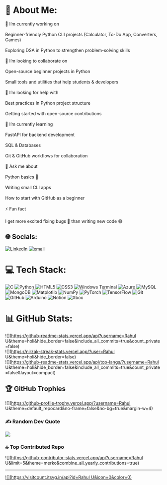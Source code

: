 # 💫 About Me:
🔭 I’m currently working on<br><br>Beginner-friendly Python CLI projects (Calculator, To-Do App, Converters, Games)<br><br>Exploring DSA in Python to strengthen problem-solving skills<br><br>👯 I’m looking to collaborate on<br><br>Open-source beginner projects in Python<br><br>Small tools and utilities that help students & developers<br><br>🤝 I’m looking for help with<br><br>Best practices in Python project structure<br><br>Getting started with open-source contributions<br><br>🌱 I’m currently learning<br><br>FastAPI for backend development<br><br>SQL & Databases<br><br>Git & GitHub workflows for collaboration<br><br>💬 Ask me about<br><br>Python basics 🐍<br><br>Writing small CLI apps<br><br>How to start with GitHub as a beginner<br><br>⚡ Fun fact<br><br>I get more excited fixing bugs 🐛 than writing new code 😅


## 🌐 Socials:
[![LinkedIn](https://img.shields.io/badge/LinkedIn-%230077B5.svg?logo=linkedin&logoColor=white)](https://linkedin.com/in/https://www.linkedin.com/in/rahul-u-507b57286?) [![email](https://img.shields.io/badge/Email-D14836?logo=gmail&logoColor=white)](mailto:rahulpoojari120@gmail.com) 

# 💻 Tech Stack:
![C](https://img.shields.io/badge/c-%2300599C.svg?style=plastic&logo=c&logoColor=white) ![Python](https://img.shields.io/badge/python-3670A0?style=plastic&logo=python&logoColor=ffdd54) ![HTML5](https://img.shields.io/badge/html5-%23E34F26.svg?style=plastic&logo=html5&logoColor=white) ![CSS3](https://img.shields.io/badge/css3-%231572B6.svg?style=plastic&logo=css3&logoColor=white) ![Windows Terminal](https://img.shields.io/badge/Windows%20Terminal-%234D4D4D.svg?style=plastic&logo=windows-terminal&logoColor=white) ![Azure](https://img.shields.io/badge/azure-%230072C6.svg?style=plastic&logo=microsoftazure&logoColor=white) ![MySQL](https://img.shields.io/badge/mysql-4479A1.svg?style=plastic&logo=mysql&logoColor=white) ![MongoDB](https://img.shields.io/badge/MongoDB-%234ea94b.svg?style=plastic&logo=mongodb&logoColor=white) ![Matplotlib](https://img.shields.io/badge/Matplotlib-%23ffffff.svg?style=plastic&logo=Matplotlib&logoColor=black) ![NumPy](https://img.shields.io/badge/numpy-%23013243.svg?style=plastic&logo=numpy&logoColor=white) ![PyTorch](https://img.shields.io/badge/PyTorch-%23EE4C2C.svg?style=plastic&logo=PyTorch&logoColor=white) ![TensorFlow](https://img.shields.io/badge/TensorFlow-%23FF6F00.svg?style=plastic&logo=TensorFlow&logoColor=white) ![Git](https://img.shields.io/badge/git-%23F05033.svg?style=plastic&logo=git&logoColor=white) ![GitHub](https://img.shields.io/badge/github-%23121011.svg?style=plastic&logo=github&logoColor=white) ![Arduino](https://img.shields.io/badge/-Arduino-00979D?style=plastic&logo=Arduino&logoColor=white) ![Notion](https://img.shields.io/badge/Notion-%23000000.svg?style=plastic&logo=notion&logoColor=white) ![Xbox](https://img.shields.io/badge/xbox-%23107C10.svg?style=plastic&logo=xbox&logoColor=white)
# 📊 GitHub Stats:
![](https://github-readme-stats.vercel.app/api?username=Rahul U&theme=holi&hide_border=false&include_all_commits=true&count_private=false)<br/>
![](https://nirzak-streak-stats.vercel.app/?user=Rahul U&theme=holi&hide_border=false)<br/>
![](https://github-readme-stats.vercel.app/api/top-langs/?username=Rahul U&theme=holi&hide_border=false&include_all_commits=true&count_private=false&layout=compact)

## 🏆 GitHub Trophies
![](https://github-profile-trophy.vercel.app/?username=Rahul U&theme=default_repocard&no-frame=false&no-bg=true&margin-w=4)

### ✍️ Random Dev Quote
![](https://quotes-github-readme.vercel.app/api?type=horizontal&theme=radical)

### 🔝 Top Contributed Repo
![](https://github-contributor-stats.vercel.app/api?username=Rahul U&limit=5&theme=merko&combine_all_yearly_contributions=true)

---
[![](https://visitcount.itsvg.in/api?id=Rahul U&icon=0&color=0)](https://visitcount.itsvg.in)

<!-- Proudly created with GPRM ( https://gprm.itsvg.in ) -->
